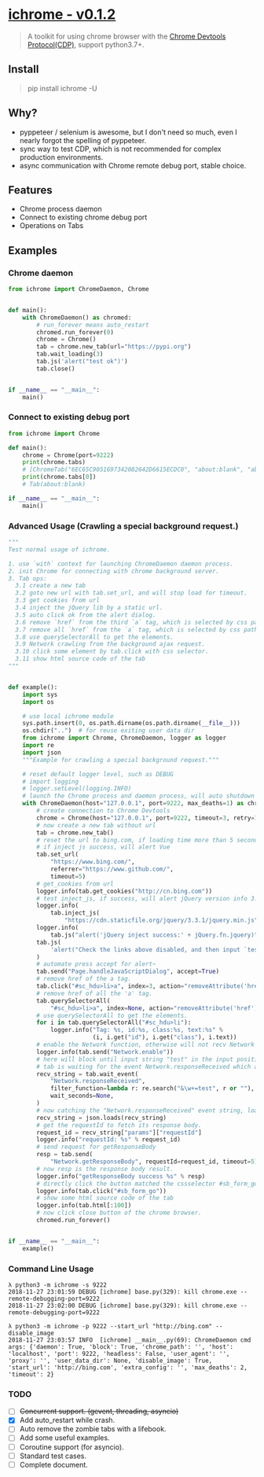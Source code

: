 # [ichrome - v0.1.2](https://github.com/ClericPy/ichrome)

> A toolkit for using chrome browser with the [Chrome Devtools Protocol(CDP)](https://chromedevtools.github.io/devtools-protocol/), support python3.7+.

## Install

> pip install ichrome -U

## Why?

- pyppeteer / selenium is awesome, but I don't need so much, even I nearly forgot the spelling of pyppeteer.
- sync way to test CDP,  which is not recommended for complex production environments.
- async communication with Chrome remote debug port, stable choice.


## Features

- Chrome process daemon
- Connect to existing chrome debug port
- Operations on Tabs

## Examples


### Chrome daemon

```python
from ichrome import ChromeDaemon, Chrome


def main():
    with ChromeDaemon() as chromed:
        # run_forever means auto_restart
        chromed.run_forever(0)
        chrome = Chrome()
        tab = chrome.new_tab(url="https://pypi.org")
        tab.wait_loading(3)
        tab.js('alert("test ok")')
        tab.close()


if __name__ == "__main__":
    main()
```

### Connect to existing debug port

```python
from ichrome import Chrome

def main():
    chrome = Chrome(port=9222)
    print(chrome.tabs)
    # [ChromeTab("6EC65C9051697342082642D6615ECDC0", "about:blank", "about:blank", port: 9222)]
    print(chrome.tabs[0])
    # Tab(about:blank)

if __name__ == "__main__":
    main()
```


### Advanced Usage (Crawling a special background request.)

```python
"""
Test normal usage of ichrome.

1. use `with` context for launching ChromeDaemon daemon process.
2. init Chrome for connecting with chrome background server.
3. Tab ops:
  3.1 create a new tab
  3.2 goto new url with tab.set_url, and will stop load for timeout.
  3.3 get cookies from url
  3.4 inject the jQuery lib by a static url.
  3.5 auto click ok from the alert dialog.
  3.6 remove `href` from the third `a` tag, which is selected by css path.
  3.7 remove all `href` from the `a` tag, which is selected by css path.
  3.8 use querySelectorAll to get the elements.
  3.9 Network crawling from the background ajax request.
  3.10 click some element by tab.click with css selector.
  3.11 show html source code of the tab
"""


def example():
    import sys
    import os

    # use local ichrome module
    sys.path.insert(0, os.path.dirname(os.path.dirname(__file__)))
    os.chdir("..")  # for reuse exiting user data dir
    from ichrome import Chrome, ChromeDaemon, logger as logger
    import re
    import json
    """Example for crawling a special background request."""

    # reset default logger level, such as DEBUG
    # import logging
    # logger.setLevel(logging.INFO)
    # launch the Chrome process and daemon process, will auto shutdown by 'with' expression.
    with ChromeDaemon(host="127.0.0.1", port=9222, max_deaths=1) as chromed:
        # create connection to Chrome Devtools
        chrome = Chrome(host="127.0.0.1", port=9222, timeout=3, retry=1)
        # now create a new tab without url
        tab = chrome.new_tab()
        # reset the url to bing.com, if loading time more than 5 seconds, will stop loading.
        # if inject js success, will alert Vue
        tab.set_url(
            "https://www.bing.com/",
            referrer="https://www.github.com/",
            timeout=5)
        # get_cookies from url
        logger.info(tab.get_cookies("http://cn.bing.com"))
        # test inject_js, if success, will alert jQuery version info 3.3.1
        logger.info(
            tab.inject_js(
                "https://cdn.staticfile.org/jquery/3.3.1/jquery.min.js"))
        logger.info(
            tab.js("alert('jQuery inject success:' + jQuery.fn.jquery)"))
        tab.js(
            'alert("Check the links above disabled, and then input `test` to the input position.")'
        )
        # automate press accept for alert~
        tab.send("Page.handleJavaScriptDialog", accept=True)
        # remove href of the a tag.
        tab.click("#sc_hdu>li>a", index=3, action="removeAttribute('href')")
        # remove href of all the 'a' tag.
        tab.querySelectorAll(
            "#sc_hdu>li>a", index=None, action="removeAttribute('href')")
        # use querySelectorAll to get the elements.
        for i in tab.querySelectorAll("#sc_hdu>li"):
            logger.info("Tag: %s, id:%s, class:%s, text:%s" %
                        (i, i.get("id"), i.get("class"), i.text))
        # enable the Network function, otherwise will not recv Network request/response.
        logger.info(tab.send("Network.enable"))
        # here will block until input string "test" in the input position.
        # tab is waiting for the event Network.responseReceived which accord with the given filter_function.
        recv_string = tab.wait_event(
            "Network.responseReceived",
            filter_function=lambda r: re.search("&\w+=test", r or ""),
            wait_seconds=None,
        )
        # now catching the "Network.responseReceived" event string, load the json.
        recv_string = json.loads(recv_string)
        # get the requestId to fetch its response body.
        request_id = recv_string["params"]["requestId"]
        logger.info("requestId: %s" % request_id)
        # send request for getResponseBody
        resp = tab.send(
            "Network.getResponseBody", requestId=request_id, timeout=5)
        # now resp is the response body result.
        logger.info("getResponseBody success %s" % resp)
        # directly click the button matched the cssselector #sb_form_go, here is the submit button.
        logger.info(tab.click("#sb_form_go"))
        # show some html source code of the tab
        logger.info(tab.html[:100])
        # now click close button of the chrome browser.
        chromed.run_forever()


if __name__ == "__main__":
    example()

```

### Command Line Usage

```
λ python3 -m ichrome -s 9222
2018-11-27 23:01:59 DEBUG [ichrome] base.py(329): kill chrome.exe --remote-debugging-port=9222
2018-11-27 23:02:00 DEBUG [ichrome] base.py(329): kill chrome.exe --remote-debugging-port=9222

λ python3 -m ichrome -p 9222 --start_url "http://bing.com" --disable_image
2018-11-27 23:03:57 INFO  [ichrome] __main__.py(69): ChromeDaemon cmd args: {'daemon': True, 'block': True, 'chrome_path': '', 'host': 'localhost', 'port': 9222, 'headless': False, 'user_agent': '', 'proxy': '', 'user_data_dir': None, 'disable_image': True, 'start_url': 'http://bing.com', 'extra_config': '', 'max_deaths': 2, 'timeout': 2}
```

### TODO

- [ ] ~~Concurrent support. (gevent, threading, asyncio)~~
- [x] Add auto_restart while crash.
- [ ] Auto remove the zombie tabs with a lifebook.
- [ ] Add some useful examples.
- [ ] Coroutine support (for asyncio).
- [ ] Standard test cases.
- [ ] Complete document.
